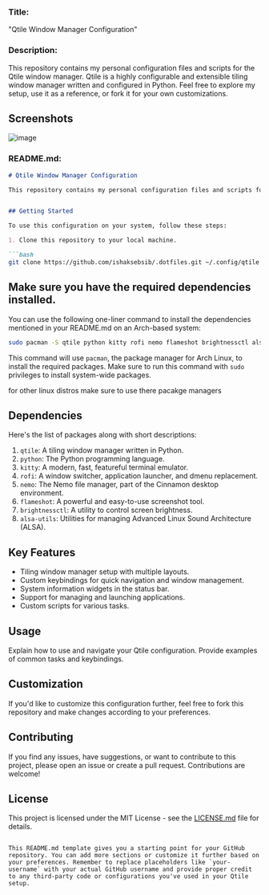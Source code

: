 
### Title:
"Qtile Window Manager Configuration"

### Description:
This repository contains my personal configuration files and scripts for the Qtile window manager. Qtile is a highly configurable and extensible tiling window manager written and configured in Python. Feel free to explore my setup, use it as a reference, or fork it for your own customizations.

## Screenshots

![image](https://github.com/ishaksebsib/.dotfiles/assets/121272992/92e654f1-a25f-45a8-adca-15f91c0ca0dd)

### README.md:
```markdown
# Qtile Window Manager Configuration

This repository contains my personal configuration files and scripts for the Qtile window manager. Qtile is a highly configurable and extensible tiling window manager written and configured in Python. In this repository, you'll find my setup, which includes keybindings, widgets, and layout configurations, as well as some additional custom scripts.


## Getting Started

To use this configuration on your system, follow these steps:

1. Clone this repository to your local machine.

```bash
git clone https://github.com/ishaksebsib/.dotfiles.git ~/.config/qtile
```



## Make sure you have the required dependencies installed.

  You can use the following one-liner command to install the dependencies mentioned in your README.md on an Arch-based system:

  ```bash
  sudo pacman -S qtile python kitty rofi nemo flameshot brightnessctl alsa-utils ttf-jetbrains-mono ttf-font-awesome
  ```

  This command will use `pacman`, the package manager for Arch Linux, to install the required packages. Make sure to run this command with `sudo` privileges to install system-wide packages.

  for other linux distros make sure to use there pacakge managers
  
  ## Dependencies
  Here's the list of packages along with short descriptions:
  
  1. `qtile`: A tiling window manager written in Python.
  2. `python`: The Python programming language.
  3. `kitty`: A modern, fast, featureful terminal emulator.
  4. `rofi`: A window switcher, application launcher, and dmenu replacement.
  5. `nemo`: The Nemo file manager, part of the Cinnamon desktop environment.
  6. `flameshot`: A powerful and easy-to-use screenshot tool.
  7. `brightnessctl`: A utility to control screen brightness.
  8. `alsa-utils`: Utilities for managing Advanced Linux Sound Architecture (ALSA).

  

## Key Features

- Tiling window manager setup with multiple layouts.
- Custom keybindings for quick navigation and window management.
- System information widgets in the status bar.
- Support for managing and launching applications.
- Custom scripts for various tasks.


## Usage

Explain how to use and navigate your Qtile configuration. Provide examples of common tasks and keybindings.

## Customization

If you'd like to customize this configuration further, feel free to fork this repository and make changes according to your preferences.

## Contributing

If you find any issues, have suggestions, or want to contribute to this project, please open an issue or create a pull request. Contributions are welcome!

## License

This project is licensed under the MIT License - see the [LICENSE.md](LICENSE.md) file for details.
```

This README.md template gives you a starting point for your GitHub repository. You can add more sections or customize it further based on your preferences. Remember to replace placeholders like `your-username` with your actual GitHub username and provide proper credit to any third-party code or configurations you've used in your Qtile setup.
